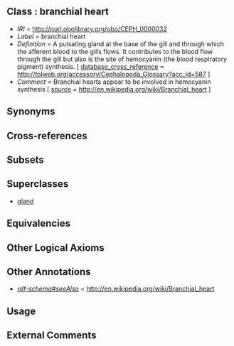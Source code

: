 
## Class : branchial heart

 * *IRI* = http://purl.obolibrary.org/obo/CEPH_0000032
 * *Label* = branchial heart
 * *Definition* = A pulsating gland at the base of the gill and through which the afferent blood to the gills flows. It contributes to the blood flow through the gill but also is the site of hemocyanin (the blood respiratory pigment) synthesis.  [ [database_cross_reference](../../ef/oboInOwl#hasDbXref.md) = http://tolweb.org/accessory/Cephalopoda_Glossary?acc_id=587 ]
 * *Comment* = Branchial hearts appear to be involved in hemocyanin synthesis [ [source](../../ce/source.md) = http://en.wikipedia.org/wiki/Branchial_heart ]

## Synonyms


## Cross-references


## Subsets


## Superclasses

 * [gland](../../UBERON/30/UBERON_0002530.md)

## Equivalencies


## Other Logical Axioms


## Other Annotations

 * *[rdf-schema#seeAlso](../../so/rdf-schema#seeAlso.md)* = http://en.wikipedia.org/wiki/Branchial_heart

## Usage


## External Comments

